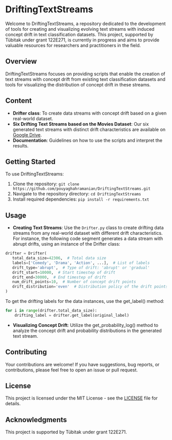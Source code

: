 # DriftingTextStreams

Welcome to DriftingTextStreams, a repository dedicated to the development of tools for creating and visualizing evolving text streams with induced concept drift in text classification datasets. This project, supported by Tübitak under grant 122E271, is currently in progress and aims to provide valuable resources for researchers and practitioners in the field.

## Overview

DriftingTextStreams focuses on providing scripts that enable the creation of text streams with concept drift from existing text classification datasets and tools for visualizing the distribution of concept drift in these streams.

## Content

- **Drifter class**: To create data streams with concept drift based on a given real-world dataset.
- **Six Drifting Text Streams based on the Movies Dataset**: Our six generated text streams with distinct drift characteristics are available on [Google Drive](https://drive.google.com/drive/folders/1_Xcnb19WMLIhxOfPGuiE5CXg20cl9sqe?usp=sharing). 
- **Documentation**: Guidelines on how to use the scripts and interpret the results.

## Getting Started

To use DriftingTextStreams:

1. Clone the repository: `git clone https://github.com/pouyaghahramanian/DriftingTextStreams.git`
2. Navigate to the repository directory: `cd DriftingTextStreams`
3. Install required dependencies: `pip install -r requirements.txt`

## Usage

- **Creating Text Streams**: Use the `Drifter.py` class to create drifting data streams from any real-world dataset with different drift characteristics.
For instance, the following code segment generates a data stream with abrupt drifts, using an instance of the Drifter class:
```python
drifter = Drifter(
   total_data_size=42306,  # Total data size
   labels=['Comedy', 'Drama', 'Action', ...],  # List of labels
   drift_type='abrupt',  # Type of drift: 'abrupt' or 'gradual'
   drift_start=10000,  # Start timestep of drift
   drift_end=30000,  # End timestep of drift
   num_drift_points=10,  # Number of concept drift points
   drift_distribution='even'  # Distribution policy of the drift points
)
```
To get the drifting labels for the data instances, use the get_label() method:
```python
for i in range(drifter.total_data_size):
    drifting_label = drifter.get_label(original_label)
```
- **Visualizing Concept Drift**: Utilize the get_probability_log() method to analyze the concept drift and probability distributions in the generated text stream.

## Contributing

Your contributions are welcome! If you have suggestions, bug reports, or contributions, please feel free to open an issue or pull request.

## License

This project is licensed under the MIT License - see the [LICENSE](LICENSE) file for details.

## Acknowledgments

This project is supported by Tübitak under grant 122E271.
